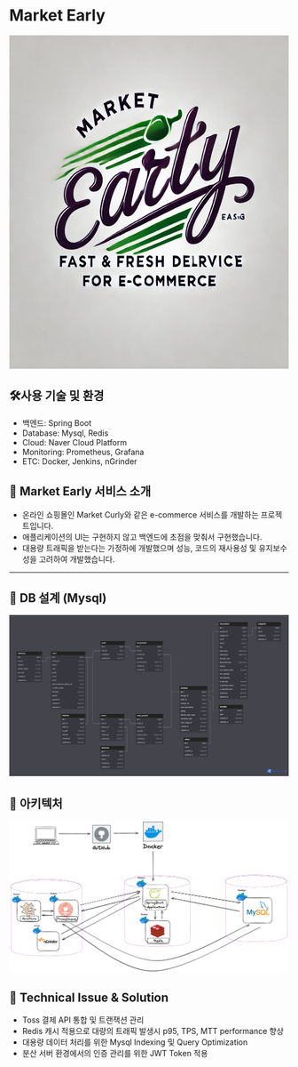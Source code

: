 # Market Early
<img src="./image/market-early-logo.webp" height="600" width="800">


## 🛠️사용 기술 및 환경
* 백엔드: Spring Boot
* Database: Mysql, Redis
* Cloud: Naver Cloud Platform
* Monitoring:  Prometheus, Grafana
* ETC: Docker, Jenkins, nGrinder  

## 🙌 Market Early 서비스 소개
* 온라인 쇼핑몰인 Market Curly와 같은 e-commerce 서비스를 개발하는 프로젝트입니다.  
* 애플리케이션의 UI는 구현하지 않고 백엔드에 초점을 맞춰서 구현했습니다.
* 대용량 트래픽을 받는다는 가정하에 개발했으며 성능, 코드의 재사용성 및 유지보수성을 고려하여 개발했습니다.
---
🔖 DB 설계 (Mysql)
---
![Market Early](./image/market-early-erd-v3.png)

🔖 아키텍처
---
![Architecture](./image/architecture.png)

## 🤔 Technical Issue & Solution
* Toss 결제 API 통합 및 트랜잭션 관리
* Redis 캐시 적용으로 대량의 트래픽 발생시 p95, TPS, MTT performance 향상
* 대용량 데이터 처리를 위한 Mysql Indexing 및 Query Optimization
* 분산 서버 환경에서의 인증 관리를 위한 JWT Token 적용

